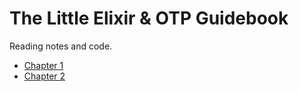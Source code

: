 # The Little Elixir & OTP Guidebook

Reading notes and code. 

* [Chapter 1](ch1.md)
* [Chapter 2](ch2.md)